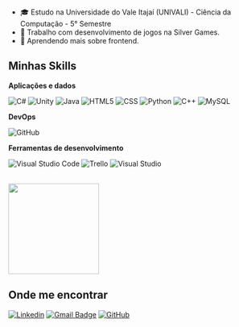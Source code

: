 - 🎓 Estudo na Universidade do Vale Itajaí (UNIVALI) - Ciência da Computação - 5° Semestre 
- 💼 Trabalho com desenvolvimento de jogos na Silver Games. 
- 🌱 Aprendendo mais sobre frontend.

## Minhas Skills

**Aplicações e dados**

![C#](https://img.shields.io/badge/-C%23-333333?style=flat&logo=csharp&logoColor=239120) 
![Unity](https://img.shields.io/badge/-Unity-333333?style=flat&logo=unity&logoColor=FFFFFF)
![Java](https://img.shields.io/badge/-Java-333333?style=flat&logo=Java&logoColor=007396)
![HTML5](https://img.shields.io/badge/-HTML5-333333?style=flat&logo=HTML5)
![CSS](https://img.shields.io/badge/-CSS-333333?style=flat&logo=CSS3&logoColor=1572B6)
![Python](https://img.shields.io/badge/-Python-333333?style=flat&logo=python&logoColor=3776AB) 
![C++](https://img.shields.io/badge/-C++-333333?style=flat&logo=C%2B%2B&logoColor=00599C)
![MySQL](https://img.shields.io/badge/-MySQL-333333?style=flat&logo=mysql)

**DevOps**

![GitHub](https://img.shields.io/badge/-GitHub-333333?style=flat&logo=github)

**Ferramentas de desenvolvimento**

![Visual Studio Code](https://img.shields.io/badge/-Visual%20Studio%20Code-333333?style=flat&logo=visual-studio-code&logoColor=007ACC)
![Trello](https://img.shields.io/badge/-Trello-333333?style=flat&logo=trello&logoColor=007ACC)
![Visual Studio](https://img.shields.io/badge/-Visual%20Studio-333333?style=flat&logo=visualstudio&logoColor=5C2D91)


<br/>

<a href="https://github.com/AnaBeaConceicao" title="Perfil da Ana">
  <img height="180em" src="https://github-readme-stats.vercel.app/api?username=AnaBeaConceicao&theme=dracula&show_icons=true" />
</a>

## Onde me encontrar

[![Linkedin](https://img.shields.io/badge/-AnaBeatrizdaConceicao-blue?style=flat-square&logo=Linkedin&logoColor=white&link=LINK-DO-SEU-LINKEDIN)](https://www.linkedin.com/in/ana-beatriz-da-conceicao-62a632277/)
[![Gmail Badge](https://img.shields.io/badge/-anabeatrizdaconceicao80@gmail.com-006bed?style=flat-square&logo=Gmail&logoColor=white&link=mailto:anabeatrizdaconceicao80@gmail.com)](anabeatrizdaconceicao80@gmail.com)
[![GitHub](https://img.shields.io/github/followers/AnaBeatrizConceicao?label=follow&style=social)](https://github.com/AnaBeaConceicao)
